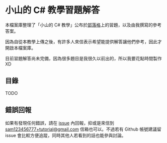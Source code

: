 # 小山的 C# 教學習題解答

本檔案庫整理了「小山的 C# 教學」公布於[部落格][1]上的習題，以及由我撰寫的參考答案。

因為自從本教學上傳之後，有許多人來信表示希望能提供解答讓他們參考，因此才開啟本檔案庫。

目前習題解答尚未完備，因為很多題目是我很久以前出的，所以我要花點時間製作XD

## 目錄

TODO

## 錯誤回報

如果有發現任何錯誤，請在 [issue][2] 內回報，抑或是來信到 sam123456777+tutorial@gmail.com 信箱也可以。不過若有 Github 帳號建議留 issue 會比較方便追蹤，同時其他人若看到的話也能參與討論。

[1]: http://slmtsite.blogspot.tw/
[2]: https://github.com/slmt-tutorial-channel/c-sharp-solutions/issues
